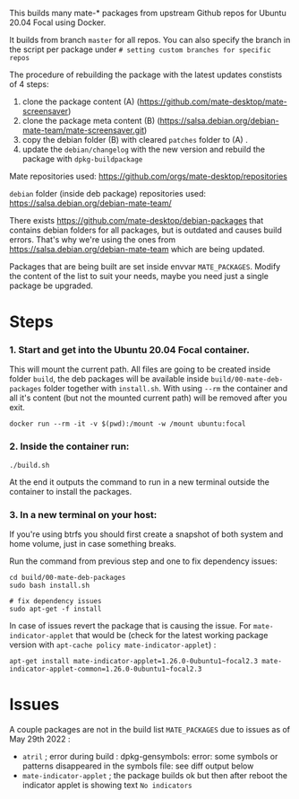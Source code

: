 This builds many mate-* packages from upstream Github repos for Ubuntu 20.04 Focal using Docker.

It builds from branch `master` for all repos.
You can also specify the branch in the script per package under `# setting custom branches for specific repos`

The procedure of rebuilding the package with the latest updates constists of 4 steps:
1. clone the package content (A) (https://github.com/mate-desktop/mate-screensaver)
2. clone the package meta content (B) (https://salsa.debian.org/debian-mate-team/mate-screensaver.git)
3. copy the debian folder (B) with cleared `patches` folder to (A) .
4. update the `debian/changelog` with the new version and rebuild the package with `dpkg-buildpackage`


Mate repositories used:
https://github.com/orgs/mate-desktop/repositories


`debian` folder (inside deb package) repositories used:
https://salsa.debian.org/debian-mate-team/


There exists https://github.com/mate-desktop/debian-packages that contains debian folders for all packages, but is outdated and causes build errors. That's why we're using the ones from https://salsa.debian.org/debian-mate-team which are being updated.

Packages that are being built are set inside envvar `MATE_PACKAGES`.
Modify the content of the list to suit your needs, maybe you need just a single package be upgraded.

# Steps

### 1. Start and get into the Ubuntu 20.04 Focal container.
This will mount the current path. All files are going to be created inside folder `build`, the deb packages will be available inside `build/00-mate-deb-packages` folder together with `install.sh`.
With using `--rm` the container and all it's content (but not the mounted current path) will be removed after you exit.

```
docker run --rm -it -v $(pwd):/mount -w /mount ubuntu:focal
```

### 2. Inside the container run:

```
./build.sh
```

At the end it outputs the command to run in a new terminal outside the container to install the packages.


### 3. In a new terminal on your host:

If you're using btrfs you should first create a snapshot of both system and home volume,  just in case something breaks.

Run the command from previous step and one to fix dependency issues:

```
cd build/00-mate-deb-packages
sudo bash install.sh

# fix dependency issues
sudo apt-get -f install
```

In case of issues revert the package that is causing the issue. For `mate-indicator-applet` that would be (check for the latest working package version with `apt-cache policy mate-indicator-applet`) :

```
apt-get install mate-indicator-applet=1.26.0-0ubuntu1~focal2.3 mate-indicator-applet-common=1.26.0-0ubuntu1~focal2.3
```

# Issues

A couple packages are not in the build list `MATE_PACKAGES` due to issues as of May 29th 2022 :

- `atril` ; error during build : dpkg-gensymbols: error: some symbols or patterns disappeared in the symbols file: see diff output below
- `mate-indicator-applet` ; the package builds ok but then after reboot the indicator applet is showing text `No indicators`
